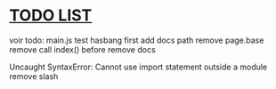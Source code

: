 # [TODO LIST](https://lgiacalo.github.io/findThePrecious/todoList)

voir todo: main.js
test hasbang first
add docs path
remove page.base
remove call index() before
remove docs

Uncaught SyntaxError: Cannot use import statement outside a module
remove slash
